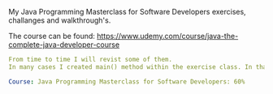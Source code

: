 My Java Programming Masterclass for Software Developers exercises, challanges and walkthrough's.

The course can be found: https://www.udemy.com/course/java-the-complete-java-developer-course

```yaml
From time to time I will revist some of them.
In many cases I created main() method within the exercise class. In that case, you need to remove main() before submitting.

Course: Java Programming Masterclass for Software Developers: 60%

```
